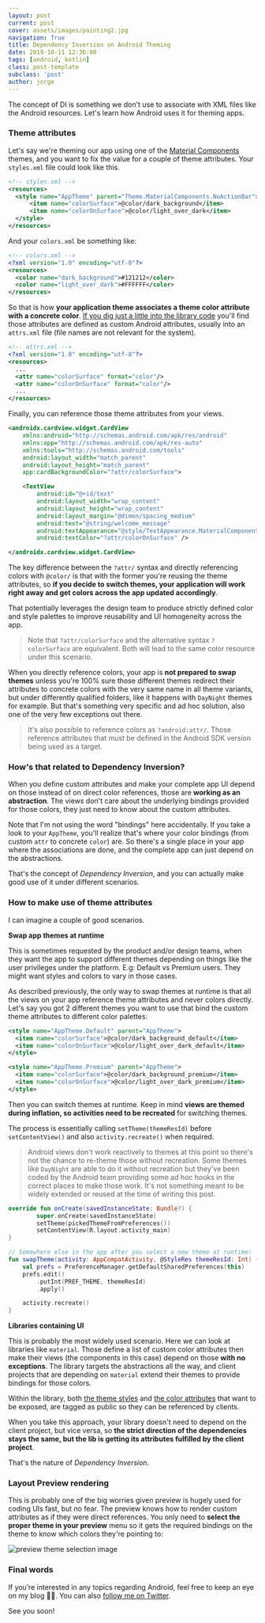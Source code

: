 ```yaml
---
layout: post
current: post
cover: assets/images/painting2.jpg
navigation: True
title: Dependency Inversion on Android Theming
date: 2019-10-11 12:36:00
tags: [android, kotlin]
class: post-template
subclass: 'post'
author: jorge
---
```


The concept of DI is something we don't use to associate with XML files like the Android resources. Let's learn how Android uses it for theming apps.

### Theme attributes


Let's say we're theming our app using one of the [Material Components](https://github.com/material-components/material-components-android) themes, and you want to fix the value for a couple of theme attributes. Your `styles.xml` file could look like this.

```xml
<!-- styles.xml -->
<resources>
  <style name="AppTheme" parent="Theme.MaterialComponents.NoActionBar">
      <item name="colorSurface">@color/dark_background</item>
      <item name="colorOnSurface">@color/light_over_dark</item>
  </style>
</resources>
```

And your `colors.xml` be something like:

```xml
<!-- colors.xml -->
<?xml version="1.0" encoding="utf-8"?>
<resources>
  <color name="dark_background">#121212</color>
  <color name="light_over_dark">#FFFFFF</color>
</resources>
```

So that is how **your application theme associates a theme color attribute with a concrete color**. [If you dig just a little into the library code](https://github.com/material-components/material-components-android/blob/e2eec4aca1795c2795f52098e391c85ccc95a1a4/lib/java/com/google/android/material/color/res/values/attrs.xml#L26) you'll find those attributes are defined as custom Android attributes, usually into an `attrs.xml` file (file names are not relevant for the system).

```xml
<!-- attrs.xml -->
<?xml version="1.0" encoding="utf-8"?>
<resources>
  ...
  <attr name="colorSurface" format="color"/>
  <attr name="colorOnSurface" format="color"/>
  ...
</resources>
```

Finally, you can reference those theme attributes from your views.

```xml
<androidx.cardview.widget.CardView
    xmlns:android="http://schemas.android.com/apk/res/android"
    xmlns:app="http://schemas.android.com/apk/res-auto"
    xmlns:tools="http://schemas.android.com/tools"
    android:layout_width="match_parent"
    android:layout_height="match_parent"
    app:cardBackgroundColor="?attr/colorSurface">

    <TextView
        android:id="@+id/text"
        android:layout_width="wrap_content"
        android:layout_height="wrap_content"
        android:layout_margin="@dimen/spacing_medium"
        android:text="@string/welcome_message"
        android:textAppearance="@style/TextAppearance.MaterialComponents.Headline6"
        android:textColor="?attr/colorOnSurface" />

</androidx.cardview.widget.CardView>
```

The key difference between the `?attr/` syntax and directly referencing colors with `@color/` is that with the former you're reusing the theme attributes, so **if you decide to switch themes, your application will work right away and get colors across the app updated accordingly**.

That potentially leverages the design team to produce strictly defined color and style palettes to improve reusability and UI homogeneity across the app.

> Note that `?attr/colorSurface` and the alternative syntax `?colorSurface` are equivalent. Both will lead to the same color resource under this scenario.

When you directly reference colors, your app is **not prepared to swap themes** unless you're 100% sure those different themes redirect their attributes to concrete colors with the very same name in all theme variants, but under differently qualified folders, like it happens with `DayNight` themes for example. But that's something very specific and ad hoc solution, also one of the very few exceptions out there.

> It's also possible to reference colors as `?android:attr/`. Those reference attributes that must be defined in the Android SDK version being used as a target.

### How's that related to Dependency Inversion?

When you define custom attributes and make your complete app UI depend on those instead of on direct color references, those are **working as an abstraction**. The views don't care about the underlying bindings provided for those colors, they just need to know about the custom attributes.

Note that I'm not using the word "bindings" here accidentally. If you take a look to your `AppTheme`, you'll realize that's where your color bindings (from custom `attr` to concrete `color`) are. So there's a single place in your app where the associations are done, and the complete app can just depend on the abstractions.

That's the concept of *Dependency Inversion*, and you can actually make good use of it under different scenarios.

### How to make use of theme attributes

I can imagine a couple of good scenarios.

**Swap app themes at runtime**

This is sometimes requested by the product and/or design teams, when they want the app to support different themes depending on things like the user privileges under the platform. E.g: Default vs Premium users. They might want styles and colors to vary in those cases.

As described previously, the only way to swap themes at runtime is that all the views on your app reference theme attributes and never colors directly. Let's say you got 2 different themes you want to use that bind the custom theme attributes to different color palettes:

```xml
<style name="AppTheme.Default" parent="AppTheme">
  <item name="colorSurface">@color/dark_background_default</item>
  <item name="colorOnSurface">@color/light_over_dark_default</item>
</style>

<style name="AppTheme.Premium" parent="AppTheme">
  <item name="colorSurface">@color/dark_background_premium</item>
  <item name="colorOnSurface">@color/light_over_dark_premium</item>
</style>
```

Then you can switch themes at runtime. Keep in mind **views are themed during inflation, so activities need to be recreated** for switching themes.

The process is essentially calling `setTheme(themeResId)` before `setContentView()` and also `activity.recreate()` when required.

> Android views don't work reactively to themes at this point so there's not the chance to re-theme those without recreation. Some themes like `DayNight` are able to do it without recreation but they've been coded by the Android team providing some ad hoc hooks in the correct places to make those work. It's not something meant to be widely extended or reused at the time of writing this post.

```kotlin
override fun onCreate(savedInstanceState: Bundle?) {
        super.onCreate(savedInstanceState)
        setTheme(pickedThemeFromPreferences())
        setContentView(R.layout.activity_main)
}

// Somewhere else in the app after you select a new theme at runtime:
fun swapTheme(activity: AppCompatActivity, @StyleRes themeResId: Int) {
    val prefs = PreferenceManager.getDefaultSharedPreferences(this)
    prefs.edit()
        .putInt(PREF_THEME, themeResId)
        .apply()

    activity.recreate()
}
```



**Libraries containing UI**

This is probably the most widely used scenario. Here we can look at libraries like `material`. Those define a list of custom color attributes then make their views (the components in this case) depend on those **with no exceptions**. The library targets the abstractions all the way, and client projects that are depending on `material` extend their themes to provide bindings for those colors.

Within the library, both [the theme styles](https://github.com/material-components/material-components-android/blob/e2eec4aca1795c2795f52098e391c85ccc95a1a4/lib/java/com/google/android/material/theme/res-public/values/public.xml#L21) and [the color attributes](https://github.com/material-components/material-components-android/blob/e2eec4aca1795c2795f52098e391c85ccc95a1a4/lib/java/com/google/android/material/color/res-public/values/public.xml#L17) that want to be exposed, are tagged as public so they can be referenced by clients.

When you take this approach, your library doesn't need to depend on the client project, but vice versa, so **the strict direction of the dependencies stays the same, but the lib is getting its attributes fulfilled by the client project**.

That's the nature of *Dependency Inversion*.

### Layout Preview rendering

This is probably one of the big worries given preview is hugely used for coding UIs fast, but no fear. The preview knows how to render custom attributes as if they were direct references. You only need to **select the proper theme in your preview** menu so it gets the required bindings on the theme to know which colors they're pointing to:

![preview theme selection image](/assets/images/preview_theme_selection.png)


### Final words

If you’re interested in any topics regarding Android, feel free to keep an eye on my blog 🙏🏽. You can also [follow me on Twitter](https://twitter.com/JorgeCastilloPR).

See you soon!
